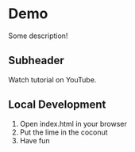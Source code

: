 # Demo

Some description!

## Subheader

Watch tutorial on YouTube.

## Local Development

1. Open index.html in your browser
2. Put the lime in the coconut
3. Have fun